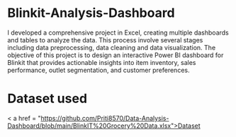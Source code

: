 # Blinkit-Analysis-Dashboard
I developed a comprehensive project in Excel, creating multiple dashboards and tables to analyze the data. This process involve several stages including data preprocessing, data cleaning and data visualization.
The objective of this project is to design an interactive Power BI dashboard for Blinkit that provides actionable insights into item inventory, sales performance, outlet segmentation, and customer preferences.


# Dataset used
< a href = "https://github.com/Priti8570/Data-Analysis-Dashboard/blob/main/BlinkIT%20Grocery%20Data.xlsx">Dataset</a>
